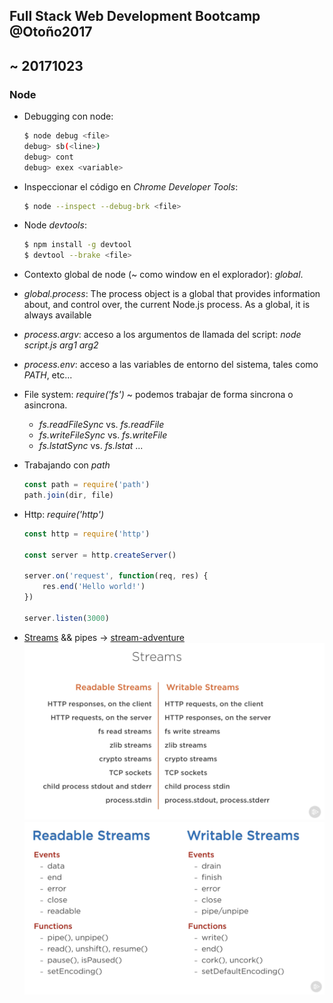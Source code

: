 ## Full Stack Web Development Bootcamp @Otoño2017

## ~ 20171023

### Node

- Debugging con node:
    ```bash
    $ node debug <file>
    debug> sb(<line>)
    debug> cont
    debug> exex <variable>
    ```

- Inspeccionar el código en _Chrome Developer Tools_:
    ```bash
    $ node --inspect --debug-brk <file>
    ```

- Node *devtools*:
    ```bash
    $ npm install -g devtool
    $ devtool --brake <file>
    ```

- Contexto global de node (~ como window en el explorador): *global*.

- *global.process*: The process object is a global that provides information about, and control over, the current Node.js process. As a global, it is always available

- *process.argv*: acceso a los argumentos de llamada del script: _node script.js arg1 arg2_

- *process.env*: acceso a las variables de entorno del sistema, tales como _PATH_, etc...

- File system: *require('fs')* ~ podemos trabajar de forma sincrona o asincrona.
    + _fs.readFileSync_ vs. _fs.readFile_
    + _fs.writeFileSync_ vs. _fs.writeFile_
    + _fs.lstatSync_ vs. _fs.lstat_
    ...

- Trabajando con _path_
    ```javascript
    const path = require('path')
    path.join(dir, file)
    ```

- Http: *require('http')*
    ```javascript
    const http = require('http')
    
    const server = http.createServer()
    
    server.on('request', function(req, res) {
        res.end('Hello world!')
    })

    server.listen(3000)
    ```

- [Streams][link] && pipes -> [stream-adventure][stream-adventure]
    ![streams](./images/node-streams.png)
    ![streams-events](./images/node-streams-events.png)

[link]: https://medium.freecodecamp.org/node-js-streams-everything-you-need-to-know-c9141306be93
[stream-adventure]: https://github.com/workshopper/stream-adventure
